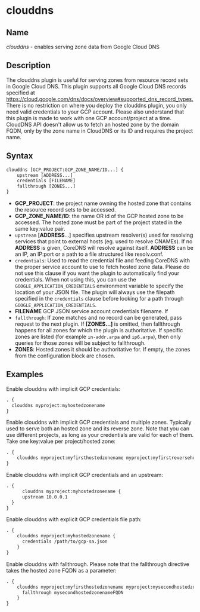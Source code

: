 # clouddns

## Name

*clouddns* - enables serving zone data from Google Cloud DNS

## Description

The clouddns plugin is useful for serving zones from resource record sets in Google Cloud DNS. This plugin
supports all Google Cloud DNS records specified at <https://cloud.google.com/dns/docs/overview#supported_dns_record_types.>
There is no restriction on where you deploy the clouddns plugin, you only need valid credentials to your GCP account.
Please also understand that this plugin is made to work with one GCP account/project at a time.
CloudDNS API doesn't allow us to fetch an hosted zone by the domain FQDN, only by the zone name in CloudDNS or its ID and requires the project name.

## Syntax

~~~ txt
clouddns [GCP_PROJECT:GCP_ZONE_NAME/ID...] {
    upstream [ADDRESS...]
    credentials [FILENAME]
    fallthrough [ZONES...]
}
~~~

* **GCP_PROJECT**: the project name owning the hosted zone that contains the resource record sets to be accessed.
* **GCP_ZONE_NAME/ID**: the name OR id of the GCP hosted zone to be accessed. The hosted zone must be part of the project stated in the same key:value pair.
* `upstream` [**ADDRESS**...] specifies upstream resolver(s) used for resolving services that point
  to external hosts (eg. used to resolve CNAMEs). If no **ADDRESS** is given, CoreDNS will resolve
  against itself. **ADDRESS** can be an IP, an IP:port or a path to a file structured like
  resolv.conf.
* `credentials`: Used to read the credential file and feeding CoreDNS with the proper service account to use to fetch hosted zone data. Please do not use this clause if you want the plugin to automatically find your credentials. When not using this, you can use the `GOOGLE_APPLICATION_CREDENTIALS` environment variable to specify the location of your JSON file. The plugin will always use the filepath specified in the `credentials` clause before looking for a path through `GOOGLE_APPLICATION_CREDENTIALS`.
* **FILENAME** GCP JSON service account credentials filename. If
* `fallthrough`: If zone matches and no record can be generated, pass request to the next plugin.
  If **[ZONES...]** is omitted, then fallthrough happens for all zones for which the plugin
  is authoritative. If specific zones are listed (for example `in-addr.arpa` and `ip6.arpa`), then only
  queries for those zones will be subject to fallthrough.
* **ZONES**: Hosted zones it should be authoritative for. If empty, the zones from the configuration block are chosen.

## Examples

Enable clouddns with implicit GCP credentials:

~~~ txt
. {
  clouddns myproject:myhostedzonename
}
~~~

Enable clouddns with implicit GCP credentials and multiple zones.
Typically used to serve both an hosted zone and its reverse zone.
Note that you can use different projects,
as long as your credentials are valid for each of them. Take one key:value per project/hosted zone:

~~~ txt
. {
    clouddns myproject:myfirsthostedzonename myproject:myfirstreversehostedzonename myproject:mysecondhostedzonename
}
~~~

Enable clouddns with implicit GCP credentials and an upstream:

~~~ txt
. {
      clouddns myproject:myhostedzonename {
      upstream 10.0.0.1
  }
}
~~~

Enable clouddns with explicit GCP credentials file path:

~~~ txt
. {
    clouddns myproject:myhostedzonename {
      credentials /path/to/gcp-sa.json
    }
}
~~~

Enable clouddns with fallthrough. Please note that the fallthrough directive takes the hosted zone FQDN as a parameter:

~~~ txt
. {
    clouddns myproject:myfirsthostedzonename myproject:mysecondhostedzonename {
      fallthrough mysecondhostedzonenameFQDN
    }
}
~~~